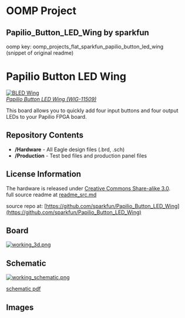 # OOMP Project  
## Papilio_Button_LED_Wing  by sparkfun  
  
oomp key: oomp_projects_flat_sparkfun_papilio_button_led_wing  
(snippet of original readme)  
  
Papilio Button LED Wing  
=======================  
[![BLED Wing](https://dlnmh9ip6v2uc.cloudfront.net/images/products/1/1/5/0/9/11509-01_medium.jpg)    
*Papilio Button LED Wing (WIG-11509)*](https://www.sparkfun.com/products/11509)  
  
This board allows you to quickly add four input buttons and four output LEDs to your Papilio FPGA board.   
  
Repository Contents  
-------------------  
* **/Hardware** - All Eagle design files (.brd, .sch)  
* **/Production** - Test bed files and production panel files  
  
License Information  
-------------------  
The hardware is released under [Creative Commons Share-alike 3.0](http://creativecommons.org/licenses/by-sa/3.0/).    
  full source readme at [readme_src.md](readme_src.md)  
  
source repo at: [https://github.com/sparkfun/Papilio_Button_LED_Wing](https://github.com/sparkfun/Papilio_Button_LED_Wing)  
## Board  
  
[![working_3d.png](working_3d_600.png)](working_3d.png)  
## Schematic  
  
[![working_schematic.png](working_schematic_600.png)](working_schematic.png)  
  
[schematic pdf](working_schematic.pdf)  
## Images  
